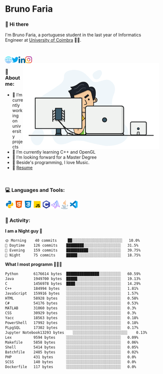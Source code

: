 # Bruno Faria

### 👋 Hi there

I'm Bruno Faria, a portuguese student in the last year of Informatics Engineer at [University of Coimbra](uc.pt/en) 👨‍🎓.

<br/>

[<img align="left" width="22px" alt="Website" src="https://github.com/brunofaria1322/brunofaria1322/blob/master/assets/social/global.svg"/>][website]
[<img align="left" width="22px" alt="Twitter" src="https://github.com/brunofaria1322/brunofaria1322/blob/master/assets/social/twitter.svg"/>][twitter]
[<img align="left" width="22px" alt="LinkedIn" src="https://github.com/brunofaria1322/brunofaria1322/blob/master/assets/social/linkedin.svg"/>][linkedin]
[<img align="left" width="22px" alt="Instagram" src="https://github.com/brunofaria1322/brunofaria1322/blob/master/assets/social/instagram.svg"/>][instagram]

<img align="right" height = "280" alt="GIF" src="https://github.com/brunofaria1322/brunofaria1322/blob/master/assets/animation.gif"/>

<br />

### 📕 About me:

- 🔭 I’m currently working on university projects
- 🌱 I’m currently learning C++ and OpenGL
- 💼 I’m looking forward for a Master Degree
- 💙 Beside's programming, I love Music.
- 📝 [Resume](https://en.wikipedia.org/wiki/HTTP_404)


<br />

### 💻 Languages and Tools:

<img align="left" width="30px" alt= "Python" src="https://github.com/brunofaria1322/brunofaria1322/blob/master/assets/skills/python.svg"/>
<img align="left" width="30px" alt= "Html5" src="https://github.com/brunofaria1322/brunofaria1322/blob/master/assets/skills/html5.svg"/>
<img align="left" width="30px" alt= "Css3" src="https://github.com/brunofaria1322/brunofaria1322/blob/master/assets/skills/css3.svg"/>
<img align="left" width="30px" alt= "JavaScript" src="https://github.com/brunofaria1322/brunofaria1322/blob/master/assets/skills/javascript.svg"/>
<img align="left" width="30px" alt= "C" src="https://github.com/brunofaria1322/brunofaria1322/blob/master/assets/skills/c.svg"/>
<img align="left" width="30px" alt= "Matlab" src="https://github.com/brunofaria1322/brunofaria1322/blob/master/assets/skills/matlab.svg"/>
<img align="left" width="30px" alt= "Java" src="https://github.com/brunofaria1322/brunofaria1322/blob/master/assets/skills/java.svg"/>
<img align="left" width="30px" alt= "Visual Studio Code" src="https://github.com/brunofaria1322/brunofaria1322/blob/master/assets/skills/vscode.svg"/>

<br />
<br />

### 🚩 Activity:

<!--START_SECTION:stats-->
**I am a Night guy 🌙** 

```text
🌞 Morning    40 commits     ██░░░░░░░░░░░░░░░░░░░░░░░	10.0% 
🌆 Daytime    126 commits    ████████░░░░░░░░░░░░░░░░░	31.5% 
🌃 Evening    159 commits    ██████████░░░░░░░░░░░░░░░	39.75% 
🌙 Night      75 commits     █████░░░░░░░░░░░░░░░░░░░░	18.75%

```
**What I most programm 👨🏽‍💻** 

```text
Python       6176614 bytes  ███████████████░░░░░░░░░░	60.59% 
Java         1949700 bytes  █████░░░░░░░░░░░░░░░░░░░░	19.13% 
C            1456978 bytes  ████░░░░░░░░░░░░░░░░░░░░░	14.29% 
C++          184994 bytes   ░░░░░░░░░░░░░░░░░░░░░░░░░	1.81% 
JavaScript   159916 bytes   ░░░░░░░░░░░░░░░░░░░░░░░░░	1.57% 
HTML         58928 bytes    ░░░░░░░░░░░░░░░░░░░░░░░░░	0.58% 
C#           54176 bytes    ░░░░░░░░░░░░░░░░░░░░░░░░░	0.53% 
MATLAB       31060 bytes    ░░░░░░░░░░░░░░░░░░░░░░░░░	0.3% 
CSS          30929 bytes    ░░░░░░░░░░░░░░░░░░░░░░░░░	0.3% 
Yacc         18563 bytes    ░░░░░░░░░░░░░░░░░░░░░░░░░	0.18% 
PowerShell   17992 bytes    ░░░░░░░░░░░░░░░░░░░░░░░░░	0.18% 
PLpgSQL      17302 bytes    ░░░░░░░░░░░░░░░░░░░░░░░░░	0.17% 
Jupyter Notebook13293 bytes    ░░░░░░░░░░░░░░░░░░░░░░░░░	0.13% 
Lex          9594 bytes     ░░░░░░░░░░░░░░░░░░░░░░░░░	0.09% 
Makefile     5858 bytes     ░░░░░░░░░░░░░░░░░░░░░░░░░	0.06% 
Shell        5414 bytes     ░░░░░░░░░░░░░░░░░░░░░░░░░	0.05% 
Batchfile    2485 bytes     ░░░░░░░░░░░░░░░░░░░░░░░░░	0.02% 
PHP          431 bytes      ░░░░░░░░░░░░░░░░░░░░░░░░░	0.0% 
SCSS         140 bytes      ░░░░░░░░░░░░░░░░░░░░░░░░░	0.0% 
Dockerfile   117 bytes      ░░░░░░░░░░░░░░░░░░░░░░░░░	0.0%
```


<!--END_SECTION:stats-->


[website]: https://brunofaria1322.github.io
[twitter]: https://twitter.com/brunofaria_1322
[instagram]: https://instagram.com/brunofaria_1322
[linkedin]: https://linkedin.com/in/bruno-faria
